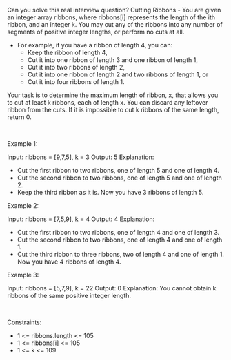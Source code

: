 Can you solve this real interview question? Cutting Ribbons - You are given an integer array ribbons, where ribbons[i] represents the length of the ith ribbon, and an integer k. You may cut any of the ribbons into any number of segments of positive integer lengths, or perform no cuts at all.

 * For example, if you have a ribbon of length 4, you can:
   * Keep the ribbon of length 4,
   * Cut it into one ribbon of length 3 and one ribbon of length 1,
   * Cut it into two ribbons of length 2,
   * Cut it into one ribbon of length 2 and two ribbons of length 1, or
   * Cut it into four ribbons of length 1.

Your task is to determine the maximum length of ribbon, x, that allows you to cut at least k ribbons, each of length x. You can discard any leftover ribbon from the cuts. If it is impossible to cut k ribbons of the same length, return 0.

 

Example 1:


Input: ribbons = [9,7,5], k = 3
Output: 5
Explanation:
- Cut the first ribbon to two ribbons, one of length 5 and one of length 4.
- Cut the second ribbon to two ribbons, one of length 5 and one of length 2.
- Keep the third ribbon as it is.
Now you have 3 ribbons of length 5.

Example 2:


Input: ribbons = [7,5,9], k = 4
Output: 4
Explanation:
- Cut the first ribbon to two ribbons, one of length 4 and one of length 3.
- Cut the second ribbon to two ribbons, one of length 4 and one of length 1.
- Cut the third ribbon to three ribbons, two of length 4 and one of length 1.
Now you have 4 ribbons of length 4.


Example 3:


Input: ribbons = [5,7,9], k = 22
Output: 0
Explanation: You cannot obtain k ribbons of the same positive integer length.


 

Constraints:

 * 1 <= ribbons.length <= 105
 * 1 <= ribbons[i] <= 105
 * 1 <= k <= 109